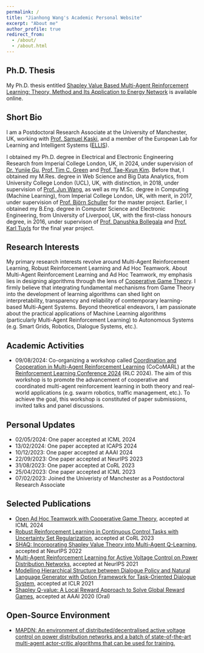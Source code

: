 ```yaml
---
permalink: /
title: "Jianhong Wang's Academic Personal Website"
excerpt: "About me"
author_profile: true
redirect_from: 
  - /about/
  - /about.html
---
```


Ph.D. Thesis
-----
My Ph.D. thesis entitled [Shapley Value Based Multi-Agent Reinforcement Learning: Theory, Method and Its Application to Energy Network](https://arxiv.org/abs/2402.15324) is available online.

Short Bio
-----
I am a Postdoctoral Research Associate at the University of Manchester, UK, working with [Prof. Samuel Kaski](https://scholar.google.com/citations?user=uF6H9jMAAAAJ&hl=en), and a member of the European Lab for Learning and Intelligent Systems ([ELLIS](https://ellis.eu/members)).

I obtained my Ph.D. degree in Electrical and Electronic Engineering Research from Imperial College London, UK, in 2024, under supervision of [Dr. Yunjie Gu](https://scholar.google.co.uk/citations?user=NyTj-m8AAAAJ&hl=en), [Prof. Tim C. Green](https://scholar.google.co.uk/citations?user=PWvm-uEAAAAJ&hl=en) and [Prof. Tae-Kyun Kim](https://scholar.google.co.uk/citations?user=j2WcLecAAAAJ&hl=en). Before that, I obtained my M.Res. degree in Web Science and Big Data Analytics, from University College London (UCL), UK, with distinction, in 2018, under supervision of [Prof. Jun Wang](https://scholar.google.co.uk/citations?user=wIE1tY4AAAAJ&hl=en), as well as my M.Sc. degree in Computing (Machine Learning), from Imperial College London, UK, with merit, in 2017, under supervision of [Prof. Björn Schuller](https://scholar.google.com/citations?user=TxKNCSoAAAAJ&hl=en) for the master project. Earlier, I obtained my B.Eng. degree in Computer Science and Electronic Engineering, from University of Liverpool, UK, with the first-class honours degree, in 2016, under supervison of [Prof. Danushka Bollegala](https://scholar.google.com/citations?user=kLqCYLMAAAAJ&hl=en) and [Prof. Karl Tuyls](https://scholar.google.com/citations?user=cxRqeVwAAAAJ&hl=en) for the final year project.

Research Interests
-----
My primary research interests revolve around Multi-Agent Reinforcement Learning, Robust Reinforcement Learning and Ad Hoc Teamwork. About Multi-Agent Reinforcement Learning and Ad Hoc Teamwork, my emphasis lies in designing algorithms through the lens of [Cooperative Game Theory](https://en.wikipedia.org/wiki/Cooperative_game_theory). I firmly believe that integrating fundamental mechanisms from Game Theory into the development of learning algorithms can shed light on interpretability, transparency and reliability of comtemporary learning-based Multi-Agent Systems. Beyond theoretical endeavors, I am passionate about the practical applications of Machine Learning algorithms (particularly Multi-Agent Reinforcement Learning) to Autonomous Systems (e.g. Smart Grids, Robotics, Dialogue Systems, etc.).

Academic Activities
-----
- 09/08/2024: Co-organizing a workshop called [Coordination and Cooperation in Multi-Agent Reinforcement Learning](https://sites.google.com/view/cocomarl-2024/home) (CoCoMARL) at the [Reinforcement Learning Conference 2024](https://rl-conference.cc/) (RLC 2024). The aim of this workshop is to promote the advancement of cooperative and coordinated multi-agent reinforcement learning in both theory and real-world applications (e.g. swarm robotics, traffic management, etc.). To achieve the goal, this workshop is constituted of paper submissions, invited talks and panel discussions.

Personal Updates
-----
- 02/05/2024: One paper accepted at ICML 2024
- 13/02/2024: One paper accepted at ICAPS 2024
- 10/12/2023: One paper accepted at AAAI 2024
- 22/09/2023: One paper accepted at NeurIPS 2023
- 31/08/2023: One paper accepted at CoRL 2023
- 25/04/2023: One paper accepted at ICML 2023
- 07/02/2023: Joined the Univeristy of Manchester as a Postdoctoral Research Associate

Selected Publications
-----
- [Open Ad Hoc Teamwork with Cooperative Game Theory](https://arxiv.org/abs/2402.15259), accepted at ICML 2024
- [Robust Reinforcement Learning in Continuous Control Tasks with Uncertainty Set Regularization](https://arxiv.org/abs/2207.02016), accepted at CoRL 2023
- [SHAQ: Incorporating Shapley Value Theory into Multi-Agent Q-Learning](https://arxiv.org/abs/2105.15013), accepted at NeurIPS 2022
- [Multi-Agent Reinforcement Learning for Active Voltage Control on Power Distribution Networks](https://arxiv.org/abs/2110.14300), accepted at NeurIPS 2021
- [Modelling Hierarchical Structure between Dialogue Policy and Natural Language Generator with Option Framework for Task-Oriented Dialogue System](https://arxiv.org/abs/2006.06814), accepted at ICLR 2021
- [Shapley Q-value: A Local Reward Approach to Solve Global Reward Games](https://arxiv.org/abs/1907.05707), accepted at AAAI 2020 (Oral)

Open-Source Environment
-----
- [MAPDN: An environment of distributed/decentralised active voltage control on power distribution networks and a batch of state-of-the-art multi-agent actor-critic algorithms that can be used for training.](https://github.com/Future-Power-Networks/MAPDN)
